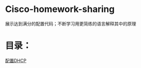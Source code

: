 # Cisco-homework-sharing
展示达到满分的配置代码；不断学习用更简练的语言解释其中的原理

# 目录：

[配置DHCP](https://github.com/Jackyent/Cisco-homework-sharing/tree/main/%E9%85%8D%E7%BD%AEDHCP)
